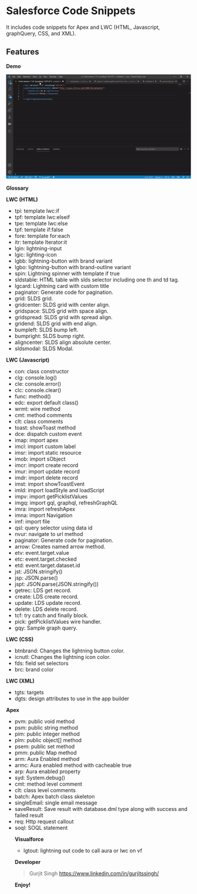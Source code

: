 # Salesforce Code Snippets

It includes code snippets for Apex and LWC (HTML, Javascript, graphQuery, CSS, and XML).

## Features

**Demo**

<img src="./demo.gif">

**Glossary**




**LWC (HTML)**
<ul>
    <li> tpi: template  lwc:if </li>
    <li> tpf: template  lwc:elseif </li>
    <li> tpe: template  lwc:else </li>
    <li> tpf: template if:false </li>
    <li> fore: template for:each </li>
    <li> itr: template Iterator:it </li>
    <li> lgin: lightning-input </li>
    <li> lgic: lighting-icon </li>
    <li> lgbb: lightning-button with brand variant </li>
    <li> lgbo: lightning-button with brand-outline variant </li>
    <li> spin: Lightning spinner with template if true</li>
    <li> sldstable: HTML table with slds selector including one th and td tag.</li>
    <li> lgcard: Lightning card with custom title</li>
    <li> paginator: Generate code for pagination.</li>
    <li> grid: SLDS grid.</li>
    <li> gridcenter: SLDS grid with center align.</li>
    <li> gridspace: SLDS grid with space align.</li>
    <li> gridspread: SLDS grid with spread align.</li>
    <li> gridend: SLDS grid with end align.</li>
    <li> bumpleft: SLDS bump left.</li>
    <li> bumpright: SLDS bump right.</li>
    <li> aligncenter: SLDS align absolute center.</li>
    <li> sldsmodal: SLDS Modal.</li>
    </ul>

**LWC (Javascript)**

<ul>
    <li> con: class constructor</li>
    <li> clg: console.log() </li>
    <li> cle: console.error() </li>
    <li> clc: console.clear() </li>
    <li> func: method() </li>
    <li> edc: export default class() </li>
    <li> wrmt: wire method </li>
    <li> cmt: method comments </li>
    <li> clt: class comments </li>
    <li> toast: showToast method</li>
    <li> dce: dispatch custom event</li>
    <li> imap: import apex </li>
    <li> imcl: import custom label </li>
    <li> imsr: import static resource </li>
    <li> imob: import sObject </li>
    <li> imcr: import create record</li>
    <li> imur: import update record</li>
    <li> imdr: import delete record</li>
    <li> imst: import showToastEvent</li>
    <li> imld: import loadStyle and loadScript </li>
    <li> impv: import getPicklistValues</li>
    <li> imgq: import gql, graphql, refreshGraphQL</li>
    <li> imra: import refreshApex </li>
    <li> imna: import Navigation </li>
    <li> imf: import file </li>
    <li> qsl: query selector using data id</li>
    <li> nvur: navigate to url method</li>
    <li> paginator: Generate code for pagination.</li>
    <li> arrow: Creates named arrow method.</li>
    <li> etv: event.target.value</li>
    <li> etc: event.target.checked</li>
    <li> etd: event.target.dataset.id</li>
    <li> jst: JSON.stringify()</li>
    <li> jsp: JSON.parse()</li>
    <li> jspt: JSON.parse(JSON.stringify())</li>
    <li> getrec: LDS get record.</li>
    <li> create: LDS create record.</li>
    <li> update: LDS update record.</li>
    <li> delete: LDS delete record.</li>
    <li> tcf: try catch and finally block.</li>
    <li> pick: getPicklistValues wire handler.</li>
    <li> gqy: Sample graph query.</li>
</ul>

**LWC (CSS)**

<ul>
<li> btnbrand: Changes the lightning button color.</li>
<li> icnutl: Changes the lightning icon color.</li>
<li> fds: field set  selectors</li>
<li> brc: brand color</li>
</ul>

**LWC (XML)**

<ul>
<li> tgts: targets</li>
<li> dgts: design attributes to use in the app builder</li>
</ul>

**Apex**
<ul>
 <li> pvm: public void method </li>
 <li> psm: public string method </li>
 <li> pim: public integer method </li>
 <li> plm: public object[] method </li>
 <li> psem: public set<object> method </li>
 <li> pmm: public Map<string, object> method </li>
 <li> arm: Aura Enabled method </li>
 <li> armc: Aura enabled method with cacheable true </li>
 <li> arp: Aura enabled property</li>
 <li> syd: System.debug()</li>
 <li> cmt: method level comment </li>
 <li> clt: class level comments </li>
 <li> batch: Apex batch class skeleton</li>
 <li> singleEmail: single email message</li>
 <li> saveResult: Save result with database.dml type along with success and failed result</li>
 <li> req: Http request callout</li>
 <li> soql: SOQL statement</li>
</ul>

**Visualforce**
<ul>
    <li> lgtout: lightning out code to call aura or lwc on vf</li>
</ul>


**Developer**
> Gurjit Singh https://www.linkedin.com/in/gurjitssingh/   


**Enjoy!**
